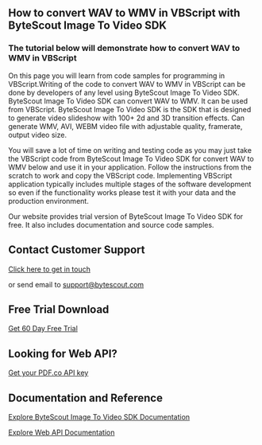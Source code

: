 ## How to convert WAV to WMV in VBScript with ByteScout Image To Video SDK

### The tutorial below will demonstrate how to convert WAV to WMV in VBScript

On this page you will learn from code samples for programming in VBScript.Writing of the code to convert WAV to WMV in VBScript can be done by developers of any level using ByteScout Image To Video SDK. ByteScout Image To Video SDK can convert WAV to WMV. It can be used from VBScript. ByteScout Image To Video SDK is the SDK that is designed to generate video slideshow with 100+ 2d and 3D transition effects. Can generate WMV, AVI, WEBM video file with adjustable quality, framerate, output video size.

You will save a lot of time on writing and testing code as you may just take the VBScript code from ByteScout Image To Video SDK for convert WAV to WMV below and use it in your application. Follow the instructions from the scratch to work and copy the VBScript code. Implementing VBScript application typically includes multiple stages of the software development so even if the functionality works please test it with your data and the production environment.

Our website provides trial version of ByteScout Image To Video SDK for free. It also includes documentation and source code samples.

## Contact Customer Support

[Click here to get in touch](https://bytescout.zendesk.com/hc/en-us/requests/new?subject=ByteScout%20Image%20To%20Video%20SDK%20Question)

or send email to [support@bytescout.com](mailto:support@bytescout.com?subject=ByteScout%20Image%20To%20Video%20SDK%20Question) 

## Free Trial Download

[Get 60 Day Free Trial](https://bytescout.com/download/web-installer?utm_source=github-readme)

## Looking for Web API? 

[Get your PDF.co API key](https://pdf.co/documentation/api?utm_source=github-readme)

## Documentation and Reference

[Explore ByteScout Image To Video SDK Documentation](https://bytescout.com/documentation/index.html?utm_source=github-readme)

[Explore Web API Documentation](https://pdf.co/documentation/api?utm_source=github-readme)